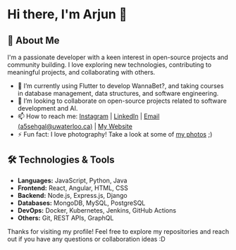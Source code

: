 # Hi there, I'm Arjun 👋

## 🚀 About Me
I'm a passionate developer with a keen interest in open-source projects and community building. I love exploring new technologies, contributing to meaningful projects, and collaborating with others.

- 🌱 I’m currently using Flutter to develop WannaBet?, and taking courses in database management, data structures, and software engineering.
- 👯 I’m looking to collaborate on open-source projects related to software development and AI.
- 📫 How to reach me: [Instagram](https://www.instagram.com/_arjunsehgal_/) | [LinkedIn](https://www.linkedin.com/in/sehgal-arjun/) | [Email (a5sehgal@uwaterloo.ca)](mailto:a5sehgal@uwaterloo.ca) | [My Website](https://www.arjunsehgal.co.uk)
- ⚡ Fun fact: I love photography! Take a look at some of [my photos](https://vsco.co/arjun-sehgal/gallery) ;)

## 🛠️ Technologies & Tools
- **Languages:** JavaScript, Python, Java
- **Frontend:** React, Angular, HTML, CSS
- **Backend:** Node.js, Express.js, Django
- **Databases:** MongoDB, MySQL, PostgreSQL
- **DevOps:** Docker, Kubernetes, Jenkins, GitHub Actions
- **Others:** Git, REST APIs, GraphQL

Thanks for visiting my profile! Feel free to explore my repositories and reach out if you have any questions or collaboration ideas :D

